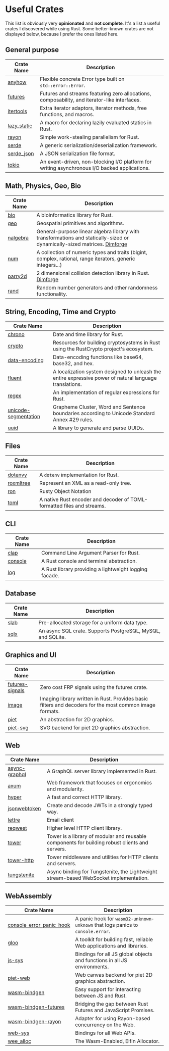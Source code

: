 # Useful Crates

This list is obviously very **opinionated** and **not complete**. It's a list a useful crates I discovered while using
Rust. Some better-known crates are not displayed below, because I prefer the ones listed here.

## General purpose

| Crate Name                                          | Description                                                                                  |
| --------------------------------------------------- | -------------------------------------------------------------------------------------------- |
| [anyhow](https://crates.io/crates/anyhow)           | Flexible concrete Error type built on `std::error::Error`.                                   |
| [futures](https://crates.io/crates/futures)         | Futures and streams featuring zero allocations, composability, and iterator-like interfaces. |
| [itertools](https://crates.io/crates/itertools)     | Extra iterator adaptors, iterator methods, free functions, and macros.                       |
| [lazy_static](https://crates.io/crates/lazy_static) | A macro for declaring lazily evaluated statics in Rust.                                      |
| [rayon](https://crates.io/crates/rayon)             | Simple work-stealing parallelism for Rust.                                                   |
| [serde](https://crates.io/crates/serde)             | A generic serialization/deserialization framework.                                           |
| [serde_json](https://crates.io/crates/serde_json)   | A JSON serialization file format.                                                            |
| [tokio](https://crates.io/crates/tokio)             | An event-driven, non-blocking I/O platform for writing asynchronous I/O backed applications. |

## Math, Physics, Geo, Bio

| Crate Name                                    | Description                                                                                                                                      |
| --------------------------------------------- | ------------------------------------------------------------------------------------------------------------------------------------------------ |
| [bio](https://crates.io/crates/bio)           | A bioinformatics library for Rust.                                                                                                               |
| [geo](https://crates.io/crates/geo)           | Geospatial primitives and algorithms.                                                                                                            |
| [nalgebra](https://crates.io/crates/nalgebra) | General-purpose linear algebra library with transformations and statically-sized or dynamically-sized matrices. [Dimforge](https://dimforge.com) |
| [num](https://crates.io/crates/num)           | A collection of numeric types and traits (bigint, complex, rational, range iterators, generic integers...)                                       |
| [parry2d](https://crates.io/crates/parry2d)   | 2 dimensional collision detection library in Rust. [Dimforge](https://dimforge.com)                                                              |
| [rand](https://crates.io/crates/rand)         | Random number generators and other randomness functionality.                                                                                     |

## String, Encoding, Time and Crypto

| Crate Name                                                            | Description                                                                                             |
| --------------------------------------------------------------------- | ------------------------------------------------------------------------------------------------------- |
| [chrono](https://crates.io/crates/chrono)                             | Date and time library for Rust.                                                                         |
| [crypto](https://crates.io/crates/crypto)                             | Resources for building cryptosystems in Rust using the RustCrypto project's ecosystem.                  |
| [data-encoding](https://crates.io/crates/data-encoding)               | Data-encoding functions like base64, base32, and hex.                                                   |
| [fluent](https://crates.io/crates/fluent)                             | A localization system designed to unleash the entire expressive power of natural language translations. |
| [regex](https://crates.io/crates/regex)                               | An implementation of regular expressions for Rust.                                                      |
| [unicode-segmentation](https://crates.io/crates/unicode-segmentation) | Grapheme Cluster, Word and Sentence boundaries according to Unicode Standard Annex #29 rules.           |
| [uuid](https://crates.io/crates/uuid)                                 | A library to generate and parse UUIDs.                                                                  |

## Files

| Crate Name                                      | Description                                                            |
| ----------------------------------------------- | ---------------------------------------------------------------------- |
| [dotenvy](https://crates.io/crates/dotenvy)     | A `dotenv` implementation for Rust.                                    |
| [roxmltree](https://crates.io/crates/roxmltree) | Represent an XML as a read-only tree.                                  |
| [ron](https://crates.io/cratess/ron)            | Rusty Object Notation                                                  |
| [toml](https://crates.io/crates/toml)           | A native Rust encoder and decoder of TOML-formatted files and streams. |

## CLI

| Crate Name                                      | Description                                            |
| ----------------------------------------------- | ------------------------------------------------------ |
| [clap](https://github.com/clap-rs/clap)         | Command Line Argument Parser for Rust.                 |
| [console](https://github.com/mitsuhiko/console) | A Rust console and terminal abstraction.               |
| [log](https://github.com/rust-lang/log)         | A Rust library providing a lightweight logging facade. |

## Database

| Crate Name                            | Description                                                 |
| ------------------------------------- | ----------------------------------------------------------- |
| [slab](https://crates.io/crates/slab) | Pre-allocated storage for a uniform data type.              |
| [sqlx](https://crates.io/crates/sqlx) | An async SQL crate. Supports PostgreSQL, MySQL, and SQLite. |

## Graphics and UI

| Crate Name                                                  | Description                                                                                             |
| ----------------------------------------------------------- | ------------------------------------------------------------------------------------------------------- |
| [futures-signals](https://crates.io/crates/futures-signals) | Zero cost FRP signals using the futures crate.                                                          |
| [image](https://crates.io/crates/image)                     | Imaging library written in Rust. Provides basic filters and decoders for the most common image formats. |
| [piet](https://crates.io/crates/piet)                       | An abstraction for 2D graphics.                                                                         |
| [piet-svg](https://crates.io/crates/piet-svg)               | SVG backend for piet 2D graphics abstraction.                                                           |

## Web

| Crate Name                                                | Description                                                                                    |
| --------------------------------------------------------- | ---------------------------------------------------------------------------------------------- |
| [async-graphql](https://crates.io/crates/async-graphql)   | A GraphQL server library implemented in Rust.                                                  |
| [axum](https://crates.io/crates/axum)                     | Web framework that focuses on ergonomics and modularity.                                       |
| [hyper](https://crates.io/crates/hyper)                   | A fast and correct HTTP library.                                                               |
| [jsonwebtoken](https://crates.io/crates/jsonwebtoken)     | Create and decode JWTs in a strongly typed way.                                                |
| [lettre](https://crates.io/crates/lettre)                 | Email client                                                                                   |
| [reqwest](https://crates.io/crates/reqwest)               | Higher level HTTP client library.                                                              |
| [tower](https://crates.io/crates/tower)                   | Tower is a library of modular and reusable components for building robust clients and servers. |
| [tower-http](https://crates.io/crates/tower-http)         | Tower middleware and utilities for HTTP clients and servers.                                   |
| [tungstenite](https://crates.io/crates/async-tungstenite) | Async binding for Tungstenite, the Lightweight stream-based WebSocket implementation.          |

## WebAssembly

| Crate Name                                                                    | Description                                                                    |
| ----------------------------------------------------------------------------- | ------------------------------------------------------------------------------ |
| [console_error_panic_hook](https://crates.io/crates/console_error_panic_hook) | A panic hook for `wasm32-unknown-unknown` that logs panics to `console.error`. |
| [gloo](https://crates.io/crates/gloo)                                         | A toolkit for building fast, reliable Web applications and libraries.          |
| [js-sys](https://crates.io/crates/js-sys)                                     | Bindings for all JS global objects and functions in all JS environments.       |
| [piet-web](https://crates.io/crates/piet-web)                                 | Web canvas backend for piet 2D graphics abstraction.                           |
| [wasm-bindgen](https://crates.io/crates/wasm-bindgen)                         | Easy support for interacting between JS and Rust.                              |
| [wasm-bindgen-futures](https://crates.io/crates/wasm-bindgen-futures)         | Bridging the gap between Rust Futures and JavaScript Promises.                 |
| [wasm-bindgen-rayon](https://crates.io/crates/wasm-bindgen-rayon)             | Adapter for using Rayon-based concurrency on the Web.                          |
| [web-sys](https://crates.io/crates/web-sys)                                   | Bindings for all Web APIs.                                                     |
| [wee_alloc](https://crates.io/crates/wee_alloc)                               | The Wasm-Enabled, Elfin Allocator.                                             |
